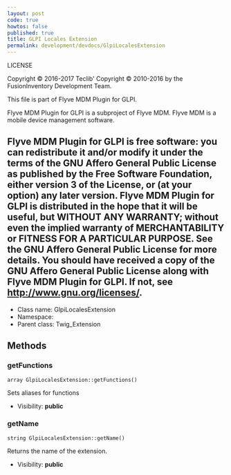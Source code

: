 ```yaml
---
layout: post
code: true
howtos: false
published: true
title: GLPI Locales Extension
permalink: development/devdocs/GlpiLocalesExtension
---
```

LICENSE

Copyright © 2016-2017 Teclib'
Copyright © 2010-2016 by the FusionInventory Development Team.

This file is part of Flyve MDM Plugin for GLPI.

Flyve MDM Plugin for GLPI is a subproject of Flyve MDM. Flyve MDM is a mobile
device management software.

Flyve MDM Plugin for GLPI is free software: you can redistribute it and/or
modify it under the terms of the GNU Affero General Public License as published
by the Free Software Foundation, either version 3 of the License, or
(at your option) any later version.
Flyve MDM Plugin for GLPI is distributed in the hope that it will be useful,
but WITHOUT ANY WARRANTY; without even the implied warranty of
MERCHANTABILITY or FITNESS FOR A PARTICULAR PURPOSE. See the
GNU Affero General Public License for more details.
You should have received a copy of the GNU Affero General Public License
along with Flyve MDM Plugin for GLPI. If not, see http://www.gnu.org/licenses/.
------------------------------------------------------------------------------

* Class name: GlpiLocalesExtension
* Namespace:
* Parent class: Twig_Extension

Methods
-------

### getFunctions

    array GlpiLocalesExtension::getFunctions()

Sets aliases for functions

* Visibility: **public**

### getName

    string GlpiLocalesExtension::getName()

Returns the name of the extension.

* Visibility: **public**